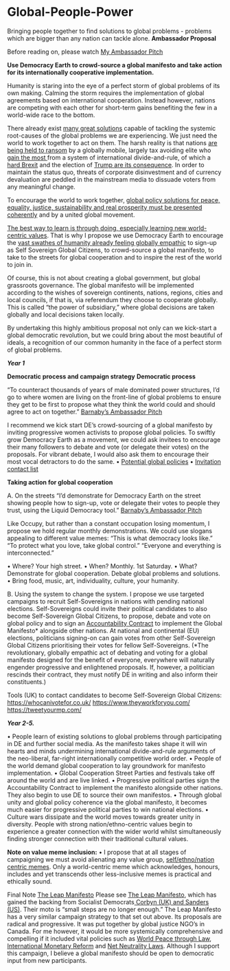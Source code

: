 # Global-People-Power
Bringing people together to find solutions to global problems - problems which are bigger than any nation can tackle alone.
**Ambassador Proposal**

Before reading on, please watch [My Ambassador Pitch](https://www.youtube.com/watch?v=stEJ_RsSTe4)

**Use Democracy Earth to crowd-source a global manifesto and take action for its internationally cooperative implementation.** 

Humanity is staring into the eye of a perfect storm of global problems of its own making. Calming the storm requires the implementation of global agreements based on international cooperation. Instead however, nations are competing with each other for short-term gains benefiting the few in a world-wide race to the bottom.  

There already exist [many great solutions](http://globalpeoplepower.org/many-minds/potential-global-policies/) capable of tackling the systemic root-causes of the global problems we are experiencing. We just need the world to work together to act on them. The harsh reality is that nations [are being held to ransom](http://globalpeoplepower.org/about/why/) by a globally mobile, largely tax avoiding elite who [gain the most ](http://globalpeoplepower.org/panama-papers-highlight-need-unite-globally/)from a system of international divide-and-rule, of which a [hard Brexit](https://www.theguardian.com/technology/2017/may/07/the-great-british-brexit-robbery-hijacked-democracy) and the election of [Trump are its consequence](https://www.commondreams.org/views/2016/12/24/trump-and-national-neoliberalism). In order to maintain the status quo, threats of corporate disinvestment and of currency devaluation are peddled in the mainstream media to dissuade voters from any meaningful change. 

To encourage the world to work together, [global policy solutions for peace, equality, justice, sustainability and real prosperity must be presented coherently](http://globalpeoplepower.org/owen-jones-global-democratic-revolution/) and by a united global movement. 

[The best way to learn is through doing, especially learning new world-centric values](http://www.campaignstrategy.org/twelve_guidelines.php?pg=motivation). That is why I propose we use Democracy Earth to encourage the [vast swathes of humanity already feeling globally empathic](https://www.weforum.org/agenda/2017/10/why-the-world-needs-more-global-citizens?utm_content=buffer6affe&utm_medium=social&utm_source=twitter.com&utm_campaign=buffer) to sign-up as Self Sovereign Global Citizens, to crowd-source a global manifesto, to take to the streets for global cooperation and to inspire the rest of the world to join in.

Of course, this is not about creating a global government, but global grassroots governance. The global manifesto will be implemented according to the wishes of sovereign continents, nations, regions, cities and local councils, if that is, via referendum they choose to cooperate globally. This is called “the power of subsidiary,” where global decisions are taken globally and local decisions taken locally.

By undertaking this highly ambitious proposal not only can we kick-start a global democratic revolution, but we could bring about the most beautiful of ideals, a recognition of our common humanity in the face of a perfect storm of global problems. 

_**Year 1**_

**Democratic process and campaign strategy**
**Democratic process**

“To counteract thousands of years of male dominated power structures, I’d go to where women are living on the front-line of global problems to ensure they get to be first to propose what they think the world could and should agree to act on together.” [Barnaby’s Ambassador Pitch](https://www.youtube.com/watch?v=stEJ_RsSTe4)

I recommend we kick start DE’s crowd-sourcing of a global manifesto by inviting progressive women activists to propose global policies. To swiftly grow Democracy Earth as a movement, we could ask invitees to encourage their many followers to debate and vote (or delegate their votes) on the proposals. For vibrant debate, I would also ask them to encourage their most vocal detractors to do the same. 
•	[Potential global policies](http://globalpeoplepower.org/many-minds/potential-global-policies/)
•	[Invitation contact list](https://trello.com/b/Vpl07B2g/contact-list-for-policy-proposals)

**Taking action for global cooperation**

A.	On the streets
“I’d demonstrate for Democracy Earth on the street showing people how to sign-up, vote or delegate their votes to people they trust, using the Liquid Democracy tool.” [Barnaby’s Ambassador Pitch](https://www.youtube.com/watch?v=stEJ_RsSTe4)

Like Occupy, but rather than a constant occupation losing momentum, I propose we hold regular monthly demonstrations. We could use slogans appealing to different value memes: “This is what democracy looks like.” “To protect what you love, take global control.” “Everyone and everything is interconnected.”  
 
•	Where? Your high street.
•	When? Monthly. 1st Saturday.
•	What? Demonstrate for global cooperation. Debate global problems and solutions.
•	Bring food, music, art, individuality, culture, your humanity.

B.	Using the system to change the system.
I propose we use targeted campaigns to recruit Self-Sovereigns in nations with pending national elections. Self-Sovereigns could invite their political candidates to also become Self-Sovereign Global Citizens, to propose, debate and vote on global policy and to sign an [Accountability Contract](http://globalpeoplepower.org/one-action/politician-pioneers-accountability-agreement/) to implement the Global Manifesto* alongside other nations. At national and continental (EU) elections, politicians signing-on can gain votes from other Self-Sovereign Global Citizens prioritising their votes for fellow Self-Sovereigns. (*The revolutionary, globally empathic act of debating and voting for a global manifesto designed for the benefit of everyone, everywhere will naturally engender progressive and enlightened proposals. If, however, a politician rescinds their contract, they must notify DE in writing and also inform their constituents.) 

Tools (UK) to contact candidates to become Self-Sovereign Global Citizens: 
https://whocanivotefor.co.uk/
https://www.theyworkforyou.com/
https://tweetyourmp.com/

**_Year 2-5._**

•	People learn of existing solutions to global problems through participating in DE and further social media. As the manifesto takes shape it will win hearts and minds undermining international divide-and-rule arguments of the neo-liberal, far-right internationally competitive world order. 
•	People of the world demand global cooperation to lay groundwork for manifesto implementation. 
•	Global Cooperation Street Parties and festivals take off around the world and are live linked.
•	Progressive political parties sign the Accountability Contract to implement the manifesto alongside other nations. They also begin to use DE to source their own manifestos.
•	Through global unity and global policy coherence via the global manifesto, it becomes much easier for progressive political parties to win national elections.
•	Culture wars dissipate and the world moves towards greater unity in diversity. People with strong nation/ethno-centric values begin to experience a greater connection with the wider world whilst simultaneously finding stronger connection with their traditional cultural values.  

**Note on value meme inclusion:**
•	I propose that at all stages of campaigning we must avoid alienating any value group, [self/ethno/nation centric memes](http://globalpeoplepower.org/many-minds/systemicon-thinking-tool/). Only a world-centric meme which acknowledges, honours, includes and yet transcends other less-inclusive memes is practical and ethically sound. 

Final Note
[The Leap Manifesto](url)
Please see [The Leap Manifesto](https://leapmanifesto.org/en/the-leap-manifesto/), which has gained the backing from Socialist Democrats[ Corbyn (UK) and Sanders (US)](https://www.commondreams.org/views/2018/02/04/radical-recipe-key-sanders-corbyn-advisors-back-leap-manifesto-canada). Their moto is “small steps are no longer enough.” The Leap Manifesto has a very similar campaign strategy to that set out above. Its proposals are radical and progressive. It was put together by global justice NGO’s in Canada. For me however, it would be more systemically comprehensive and compelling if it included vital policies such as [World Peace through Law](http://www.cadmusjournal.org/node/252), [International Monetary Reform](http://internationalmoneyreform.org/) and [Net Neutrality Laws](https://webwewant.org/). Although I support this campaign, I believe a global manifesto should be open to democratic input from new participants.
